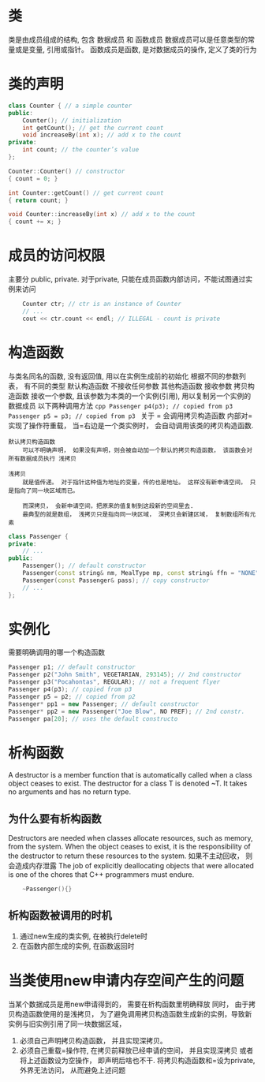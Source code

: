 # 类
类是由成员组成的结构, 包含 数据成员 和 函数成员
数据成员可以是任意类型的常量或是变量, 引用或指针。
函数成员是函数, 是对数据成员的操作, 定义了类的行为

# 类的声明
```cpp
class Counter { // a simple counter
public:
    Counter(); // initialization
    int getCount(); // get the current count
    void increaseBy(int x); // add x to the count
private:
    int count; // the counter’s value
};

Counter::Counter() // constructor
{ count = 0; }

int Counter::getCount() // get current count
{ return count; }

void Counter::increaseBy(int x) // add x to the count
{ count += x; }
```

# 成员的访问权限
主要分 public, private. 对于private, 只能在成员函数内部访问，不能试图通过实例来访问
```cpp
    Counter ctr; // ctr is an instance of Counter
    // ...
    cout << ctr.count << endl; // ILLEGAL - count is private
```

# 构造函数
与类名同名的函数, 没有返回值, 用以在实例生成前的初始化
根据不同的参数列表， 有不同的类型
默认构造函数
    不接收任何参数
其他构造函数
    接收参数
拷贝构造函数
    接收一个参数, 且该参数为本类的一个实例(引用), 用以复制另一个实例的数据成员
    以下两种调用方法
    ```cpp
    Passenger p4(p3); // copied from p3
    Passenger p5 = p3; // copied from p3
    ```
    关于 = 会调用拷贝构造函数
        内部对=实现了操作符重载， 当=右边是一个类实例时， 会自动调用该类的拷贝构造函数.

    默认拷贝构造函数
        可以不明确声明， 如果没有声明，则会被自动加一个默认的拷贝构造函数， 该函数会对所有数据成员执行 浅拷贝

    浅拷贝
        就是值传递。 对于指针这种值为地址的变量，传的也是地址。 这样没有新申请空间， 只是指向了同一块区域而已。

        而深拷贝， 会新申请空间，把原来的值复制到这段新的空间里去.
        最典型的就是数组， 浅拷贝只是指向同一块区域， 深拷贝会新建区域， 复制数组所有元素

```cpp
class Passenger {
private:
    // ...
public:
    Passenger(); // default constructor
    Passenger(const string& nm, MealType mp, const string& ffn = "NONE");
    Passenger(const Passenger& pass); // copy constructor
    // ...
};
```

# 实例化
需要明确调用的哪一个构造函数
```cpp
Passenger p1; // default constructor
Passenger p2("John Smith", VEGETARIAN, 293145); // 2nd constructor
Passenger p3("Pocahontas", REGULAR); // not a frequent flyer
Passenger p4(p3); // copied from p3
Passenger p5 = p2; // copied from p2
Passenger* pp1 = new Passenger; // default constructor
Passenger* pp2 = new Passenger("Joe Blow", NO PREF); // 2nd constr.
Passenger pa[20]; // uses the default constructo
```

# 析构函数
A destructor is a member function that is automatically called when a class object ceases to exist.
The destructor for a class T is denoted ~T. It takes no arguments and has no return type.

## 为什么要有析构函数
Destructors are needed when classes allocate resources, such as memory, from the system.
When the object ceases to exist, it is the responsibility of the destructor to
return these resources to the system.
如果不主动回收， 则会造成内存泄露
The job of explicitly deallocating objects that were allocated is one of the chores that C++ programmers must endure.
```cpp
    ~Passenger(){}
```

## 析构函数被调用的时机
1. 通过new生成的类实例, 在被执行delete时
2. 在函数内部生成的实例, 在函数返回时

# 当类使用new申请内存空间产生的问题
当某个数据成员是用new申请得到的， 需要在析构函数里明确释放
同时， 由于拷贝构造函数使用的是浅拷贝， 为了避免调用拷贝构造函数生成新的实例，导致新实例与旧实例引用了同一块数据区域，
1. 必须自己声明拷贝构造函数， 并且实现深拷贝。
2. 必须自己重载=操作符, 在拷贝前释放已经申请的空间， 并且实现深拷贝
或者
将上述函数设为空操作， 即声明后啥也不干.
将拷贝构造函数和=设为private, 外界无法访问， 从而避免上述问题
